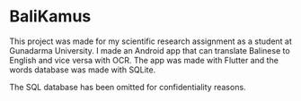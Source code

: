 # BaliKamus
This project was made for my scientific research assignment as a student at Gunadarma University. I made an Android app that can translate Balinese to English and vice versa with OCR. The app was made with Flutter and the words database was made with SQLite.

The SQL database has been omitted for confidentiality reasons.
